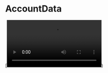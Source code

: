 # AccountData


[![Watch the video](https://github.com/uzairiqbal91/AccountData/blob/master/workspace/AccountData/assets/images/screenshot/recording.mov))
